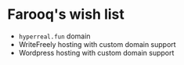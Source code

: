 # Farooq's wish list

 - `hyperreal.fun` domain
 - WriteFreely hosting with custom domain support
 - Wordpress hosting with custom domain support
